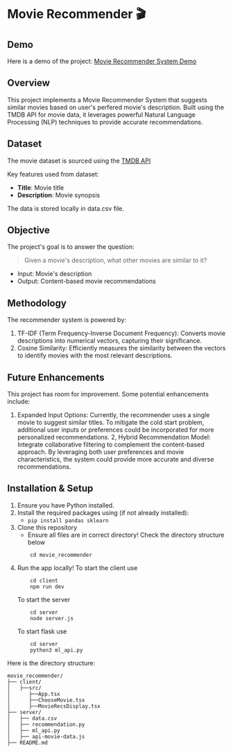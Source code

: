 # Movie Recommender 🎬

## Demo
Here is a demo of the project: [Movie Recommender System Demo](https://drive.google.com/file/d/197zO0z-mUt50IhaOWhSMHDgx47RZvU2i/view?usp=sharing)

## Overview
This project implements a Movie Recommender System that suggests similar movies based on user's perfered movie's description. Built using the TMDB API for movie data, it leverages powerful Natural Language Processing (NLP) techniques to provide accurate recommendations.

## Dataset
The movie dataset is sourced using the [TMDB API](https://www.themoviedb.org/?language=en-US)

Key features used from dataset: 
- **Title**: Movie title
- **Description**: Movie synopsis 

The data is stored locally in data.csv file. 

## Objective
The project's goal is to answer the question:
> Given a movie's description, what other movies are similar to it?
- Input: Movie's description
- Output: Content-based movie recommendations

## Methodology  
The recommender system is powered by:
1. TF-IDF (Term Frequency-Inverse Document Frequency): Converts movie descriptions into numerical vectors, capturing their significance.
2. Cosine Similarity: Efficiently measures the similarity between the vectors to identify movies with the most relevant descriptions.

## Future Enhancements
This project has room for improvement. Some potential enhancements include:
1. Expanded Input Options: Currently, the recommender uses a single movie to suggest similar titles. To mitigate the cold start problem, additional user inputs or preferences could be incorporated for more personalized recommendations.
2, Hybrid Recommendation Model: Integrate collaborative filtering to complement the content-based approach. By leveraging both user preferences and movie characteristics, the system could provide more accurate and diverse recommendations.


## Installation & Setup
1. Ensure you have Python installed.
2. Install the required packages using (if not already installed):
    - ```pip install pandas sklearn```
3. Clone this repository 
    -  Ensure all files are in correct directory! Check the directory structure below
    ``` git clone <this-repo-url>
        cd movie_recommender
    ```
4. Run the app locally! 
    To start the client use 
    ```
        cd client 
        npm run dev
    ```
    To start the server
    ```
        cd server 
        node server.js
    ```
    To start flask use
    ```
        cd server 
        python3 ml_api.py
    ```

Here is the directory structure:
```
movie_recommender/
├── client/
│   ├──src/
│      ├──App.tsx
│      ├──ChooseMovie.tsx
│      ├──MovieRecsDisplay.tsx
├── server/
│   ├── data.csv
│   ├── recommendation.py
│   ├── ml_api.py
│   ├── api-movie-data.js
├── README.md
```